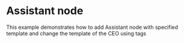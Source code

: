 # Assistant node
This example demonstrates how to add Assistant node with specified template and change the template of the CEO using tags

